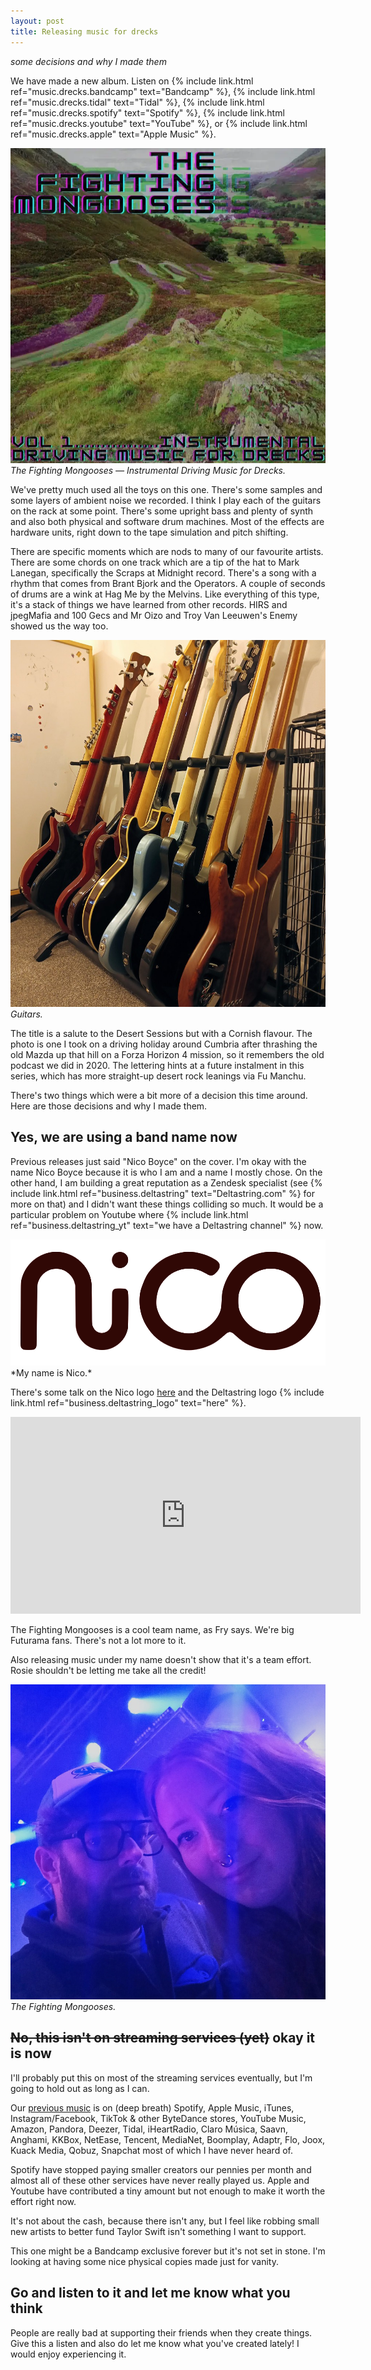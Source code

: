 ```yaml
---
layout: post
title: Releasing music for drecks
---
```


*some decisions and why I made them*

We have made a new album. Listen on {% include link.html ref="music.drecks.bandcamp" text="Bandcamp" %}, {% include link.html ref="music.drecks.tidal" text="Tidal" %}, {% include link.html ref="music.drecks.spotify" text="Spotify" %}, {% include link.html ref="music.drecks.youtube" text="YouTube" %}, or {% include link.html ref="music.drecks.apple" text="Apple Music" %}.

![Instrumental Driving Music for Drecks](/public/img/inst.webp)
*The Fighting Mongooses — Instrumental Driving Music for Drecks.*

We've pretty much used all the toys on this one.<!--excerpt-end--> There's some samples and some layers of ambient noise we recorded. I think I play each of the guitars on the rack at some point. There's some upright bass and plenty of synth and also both physical and software drum machines. Most of the effects are hardware units, right down to the tape simulation and pitch shifting.

There are specific moments which are nods to many of our favourite artists. There are some chords on one track which are a tip of the hat to Mark Lanegan, specifically the Scraps at Midnight record. There's a song with a rhythm that comes from Brant Bjork and the Operators. A couple of seconds of drums are a wink at Hag Me by the Melvins. Like everything of this type, it's a stack of things we have learned from other records. HIRS and jpegMafia and 100 Gecs and Mr Oizo and Troy Van Leeuwen's Enemy showed us the way too.

![Guitars.](/public/img/guits.jpeg)
*Guitars.*

The title is a salute to the Desert Sessions but with a Cornish flavour. The photo is one I took on a driving holiday around Cumbria after thrashing the old Mazda up that hill on a Forza Horizon 4 mission, so it remembers the old podcast we did in 2020. The lettering hints at a future instalment in this series, which has more straight-up desert rock leanings via Fu Manchu.

There's two things which were a bit more of a decision this time around. Here are those decisions and why I made them.

## Yes, we are using a band name now

Previous releases just said "Nico Boyce" on the cover. I'm okay with the name Nico Boyce because it is who I am and a name I mostly chose. On the other hand, I am building a great reputation as a Zendesk specialist (see {% include link.html ref="business.deltastring" text="Deltastring.com" %} for more on that) and I didn't want these things colliding so much. It would be a particular problem on Youtube where {% include link.html ref="business.deltastring_yt" text="we have a Deltastring channel" %} now.

<img src="/public/img/nicologo.svg" alt="Nico Beastie Boyce logo." width="600" style="filter: hue-rotate(90deg) brightness(2);"/>
*My name is Nico.*

There's some talk on the Nico logo <a href="/2024/05/25/where-did-the-nico-logo-design-originate/">here</a> and the Deltastring logo {% include link.html ref="business.deltastring_logo" text="here" %}.

<iframe width="560" height="315" src="https://www.youtube.com/embed/ya4DuoPbVjc?si=8Qr-u-5hUtND54LS" title="YouTube video player" frameborder="0" allow="accelerometer; autoplay; clipboard-write; encrypted-media; gyroscope; picture-in-picture; web-share" referrerpolicy="strict-origin-when-cross-origin" allowfullscreen></iframe>

The Fighting Mongooses is a cool team name, as Fry says. We're big Futurama fans. There's not a lot more to it.

Also releasing music under my name doesn't show that it's a team effort. Rosie shouldn't be letting me take all the credit!

![The Fighting Mongooses.](/public/img/fighting-mongooses.jpeg)
*The Fighting Mongooses.*

## ~~No, this isn't on streaming services (yet)~~ okay it is now

I'll probably put this on most of the streaming services eventually, but I'm going to hold out as long as I can.

Our <a href="/music/">previous music</a> is on (deep breath) Spotify, Apple Music, iTunes, Instagram/Facebook, TikTok & other ByteDance stores, YouTube Music, Amazon, Pandora, Deezer, Tidal, iHeartRadio, Claro Música, Saavn, Anghami, KKBox, NetEase, Tencent, MediaNet, Boomplay, Adaptr, Flo, Joox, Kuack Media, Qobuz, Snapchat most of which I have never heard of.

Spotify have stopped paying smaller creators our pennies per month and almost all of these other services have never really played us. Apple and Youtube have contributed a tiny amount but not enough to make it worth the effort right now.

It's not about the cash, because there isn't any, but I feel like robbing small new artists to better fund Taylor Swift isn't something I want to support.

This one might be a Bandcamp exclusive forever but it's not set in stone. I'm looking at having some nice physical copies made just for vanity.

## Go and listen to it and let me know what you think

People are really bad at supporting their friends when they create things. Give this a listen and also do let me know what you've created lately! I would enjoy experiencing it.